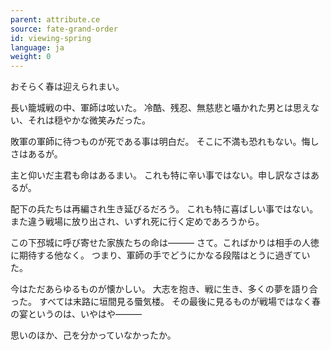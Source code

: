 ```yaml
---
parent: attribute.ce
source: fate-grand-order
id: viewing-spring
language: ja
weight: 0
---
```


おそらく春は迎えられまい。

長い籠城戦の中、軍師は呟いた。
冷酷、残忍、無慈悲と囁かれた男とは思えない、それは穏やかな微笑みだった。

敗軍の軍師に待つものが死である事は明白だ。
そこに不満も恐れもない。悔しさはあるが。

主と仰いだ主君も命はあるまい。
これも特に辛い事ではない。申し訳なさはあるが。

配下の兵たちは再編され生き延びるだろう。
これも特に喜ばしい事ではない。また違う戦場に放り出され、いずれ死に行く定めであろうから。

この下邳城に呼び寄せた家族たちの命は―――
さて。こればかりは相手の人徳に期待する他なく。
つまり、軍師の手でどうにかなる段階はとうに過ぎていた。

今はただあらゆるものが懐かしい。
大志を抱き、戦に生き、多くの夢を語り合った。
すべては末路に垣間見る蜃気楼。
その最後に見るものが戦場ではなく春の宴というのは、いやはや―――

思いのほか、己を分かっていなかったか。
